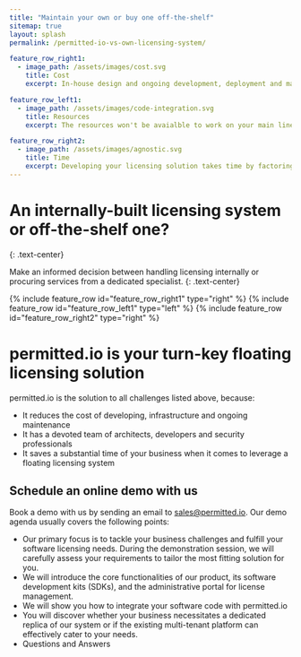 ```yaml
---
title: "Maintain your own or buy one off-the-shelf"
sitemap: true
layout: splash
permalink: /permitted-io-vs-own-licensing-system/

feature_row_right1:
  - image_path: /assets/images/cost.svg
    title: Cost
    excerpt: In-house design and ongoing development, deployment and maintainence of a licensing system are expensive and the expenses can simply exceed the budget. As your business expands, the demands placed on your licensing system tend to increase. Frequently, a significant amount of manual effort is required to address the limitations of the licensing system. Consequently, ongoing maintenance and continuous development of the system become imperative in the coming months and years. As time passes, these cumulative efforts can lead to increased costs.

feature_row_left1:
  - image_path: /assets/images/code-integration.svg
    title: Resources
    excerpt: The resources won't be avaialble to work on your main line of business's product causing delay in delivering your commitments. Constructing and sustaining a licensing system that is simultaneously secure, dependable, and adaptable is far from simple. While you may initiate the process with specific demands in mind, these requirements inevitably transform as your enterprise expands. Consequently, you must continuously enhance the system, incorporating new functionalities and capabilities. Over time, preserving an internally developed solution, facilitating crucial integrations with other corporate systems, and ensuring long-term security becomes a formidable task.

feature_row_right2:
  - image_path: /assets/images/agnostic.svg
    title: Time
    excerpt: Developing your licensing solution takes time by factoring in research, running POCs, and employing the right technology. Creating and sustaining an internal licensing system significantly hampers your progress and is highly likely to result in delays since it diverts your engineering team's attention away from your primary product development. By partnering with a specialist such as permitted.io, you can save a substantial amount of time. Our dedicated team is focused on simplifying the integration with your product, which means that, depending on your specific needs, you could be operational within a few weeks.
---
```


# An internally-built licensing system or off-the-shelf one?
{: .text-center}

Make an informed decision between handling licensing internally or procuring services from a dedicated specialist.
{: .text-center}

{% include feature_row id="feature_row_right1" type="right" %}
{% include feature_row id="feature_row_left1" type="left" %}
{% include feature_row id="feature_row_right2" type="right" %}

# permitted.io is your turn-key floating licensing solution

permitted.io is the solution to all challenges listed above, because:

* It reduces the cost of developing, infrastructure and ongoing maintenance
* It has a devoted team of architects, developers and security professionals
* It saves a substantial time of your business when it comes to leverage a floating licensing system

## Schedule an online demo with us

Book a demo with us by sending an email to sales@permitted.io. Our demo agenda usually covers the following points:

* Our primary focus is to tackle your business challenges and fulfill your software licensing needs. During the demonstration session, we will carefully assess your requirements to tailor the most fitting solution for you.
* We will introduce the core functionalities of our product, its software development kits (SDKs), and the administrative portal for license management.
* We will show you how to integrate your software code with permitted.io
* You will discover whether your business necessitates a dedicated replica of our system or if the existing multi-tenant platform can effectively cater to your needs.
* Questions and Answers
